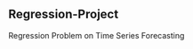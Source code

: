 **Regression-Project**
---------------------------------------------
Regression Problem on Time Series Forecasting
